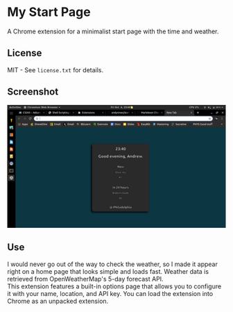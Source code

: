 # My Start Page
A Chrome extension for a minimalist start page with the time and weather.
## License
MIT - See `license.txt` for details.
## Screenshot
![Start page screenshot](./assets/screenshot.png "Start page screenshot")
## Use
I would never go out of the way to check the weather, so I made it appear right on a home page that looks simple and loads fast. Weather data is retrieved from OpenWeatherMap's 5-day forecast API.<br/>This extension features a built-in options page that allows you to configure it with your name, location, and API key. You can load the extension into Chrome as an unpacked extension.

